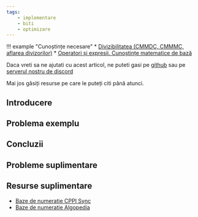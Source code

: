 ```yaml
---
tags:
    - implementare
    - biti
    - optimizare
---
```


!!! example "Cunoștințe necesare"
    * [Divizibilitatea (CMMDC, CMMMC, aflarea divizorilor)](https://edu.roalgo.ro/usor/divisibility/)
    * [Operatori și expresii. Cunoștințe matematice de bază](https://edu.roalgo.ro/cppintro/basic-math/)


Daca vreti sa ne ajutati cu acest articol, ne puteti gasi pe [github](https://github.com/roalgo-discord/arhiva-educationala) sau pe [serverul nostru de discord](https://discord.gg/vdDRSmg3fC)

Mai jos găsiți resurse pe care le puteți citi până atunci.

## Introducere

## Problema exemplu

## Concluzii

## Probleme suplimentare

## Resurse suplimentare

* [Baze de numeratie CPPI Sync](https://cppi.sync.ro/materia/baze_de_numeratie.html)
* [Baze de numeratie Algopedia](https://www.algopedia.ro/wiki/index.php/Clasa_a_VI-a_lec%C8%9Bia_6_-_30_oct_2014)